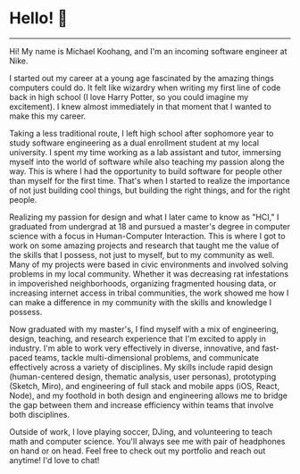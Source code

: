 # Hello! 👋
---
Hi! My name is Michael Koohang, and I'm an incoming software engineer at Nike.

I started out my career at a young age fascinated by the amazing things computers could do. It felt like wizardry when writing my first line of code back in high school (I love Harry Potter, so you could imagine my excitement). I knew almost immediately in that moment that I wanted to make this my career. 

Taking a less traditional route, I left high school after sophomore year to study software engineering as a dual enrollment student at my local university. I spent my time working as a lab assistant and tutor, immersing myself into the world of software while also teaching my passion along the way. This is where I had the opportunity to build software for people other than myself for the first time. That's when I started to realize the importance of not just building cool things, but building the right things, and for the right people. 

Realizing my passion for design and what I later came to know as "HCI," I graduated from undergrad at 18 and pursued a master's degree in computer science with a focus in Human-Computer Interaction. This is where I got to work on some amazing projects and research that taught me the value of the skills that I possess, not just to myself, but to my community as well. Many of my projects were based in civic environments and involved solving problems in my local community. Whether it was decreasing rat infestations in impoverished neighborhoods, organizing fragmented housing data, or increasing internet access in tribal communities, the work showed me how I can make a difference in my community with the skills and knowledge I possess.

Now graduated with my master's, I find myself with a mix of engineering, design, teaching, and research experience that I'm excited to apply in industry. I'm able to work very effectively in diverse, innovative, and fast-paced teams, tackle multi-dimensional problems, and communicate effectively across a variety of disciplines. My skills include rapid design (human-centered design, thematic analysis, user personas), prototyping (Sketch, Miro), and engineering of full stack and mobile apps (iOS, React, Node), and my foothold in both design and engineering allows me to bridge the gap between them and increase efficiency within teams that involve both disciplines. 

Outside of work, I love playing soccer, DJing, and volunteering to teach math and computer science. You'll always see me with pair of headphones on hand or on head. Feel free to check out my portfolio and reach out anytime! I'd love to chat!
        